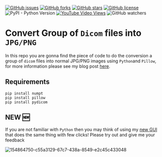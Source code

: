 [![GitHub issues](https://img.shields.io/github/issues/amine0110/convert-a-group-of-dicom-images-into-jpg-images)](https://github.com/amine0110/convert-a-group-of-dicom-images-into-jpg-images/issues) [![GitHub forks](https://img.shields.io/github/forks/amine0110/convert-a-group-of-dicom-images-into-jpg-images)](https://github.com/amine0110/convert-a-group-of-dicom-images-into-jpg-images/network) [![GitHub stars](https://img.shields.io/github/stars/amine0110/convert-a-group-of-dicom-images-into-jpg-images)](https://github.com/amine0110/convert-a-group-of-dicom-images-into-jpg-images/stargazers) [![GitHub license](https://img.shields.io/github/license/amine0110/convert-a-group-of-dicom-images-into-jpg-images)](https://github.com/amine0110/convert-a-group-of-dicom-images-into-jpg-images) ![PyPI - Python Version](https://img.shields.io/pypi/pyversions/pydicom) [![YouTube Video Views](https://img.shields.io/youtube/views/PKlam1LCBnU?style=social)](https://youtu.be/PKlam1LCBnU) ![GitHub watchers](https://img.shields.io/github/watchers/amine0110/convert-a-group-of-dicom-images-into-jpg-images?style=social)
# Convert Group of `Dicom` files into `JPG/PNG`

In this repo you are gonna find the piece of code to do the conversion a group of  `dicom` files into normal JPG/PNG images using `Python`and `Pillow`, for more information please see my blog post [here](https://pycad.co/how-to-convert-a-dicom-image-into-jpg-or-png/).

## Requirements

```
pip install numpt
pip install pillow
pip install pydicom
```

## NEW 🆕

If you are not familiar with `Python` then you may think of using my [new GUI](https://pycad.co/convert-jpg-or-png-images-into-dicom/) that does the same thing with few clicks! Please try out and give me your feedback


![154864750-c55a3129-67c7-438a-8549-e2c45c433048](https://user-images.githubusercontent.com/37108394/156255711-be9b7e38-6d6d-4b72-85fc-856334f15503.png)
